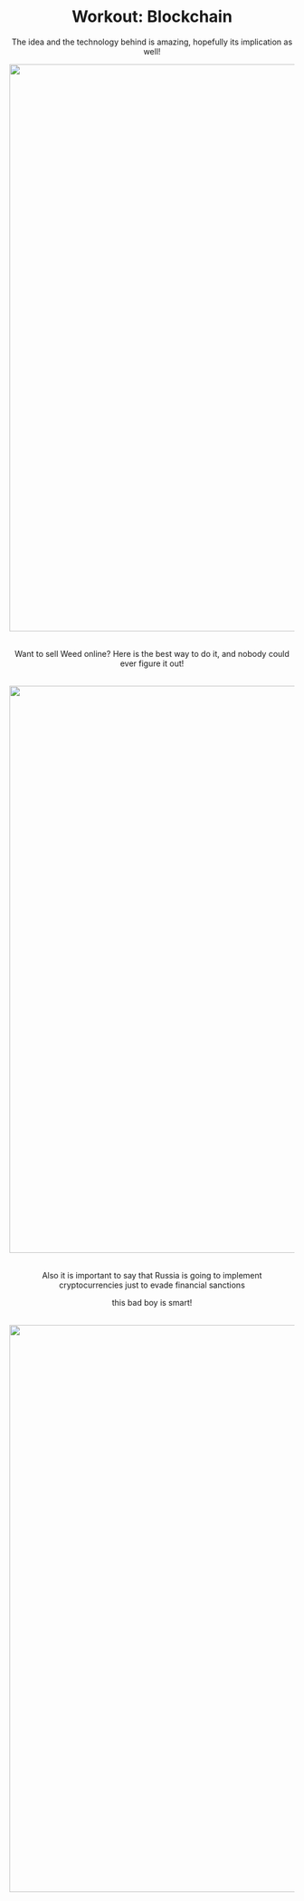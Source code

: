<div align="center">

# Workout: Blockchain

<p>The idea and the technology behind is amazing, hopefully its implication as well!</p>

<img src="https://user-images.githubusercontent.com/55017307/91063117-da621800-e62d-11ea-8f68-324983f3fe12.gif" width="1000"/>

<br>
<br>

<p>Want to sell Weed online? Here is the best way to do it, and nobody could ever figure it out!</p>

<br>

<img src="https://user-images.githubusercontent.com/55017307/91063275-14331e80-e62e-11ea-9685-9cc1f3e98247.gif" width="1000"/>

<br>
<br>

<p>Also it is important to say that Russia is going to implement cryptocurrencies just to evade financial sanctions</p>
<p>this bad boy is smart!</p>

<br>

<img src="https://user-images.githubusercontent.com/55017307/91063627-86a3fe80-e62e-11ea-8224-e3d0797a5a42.jpg" width="1000"/>

<div>
